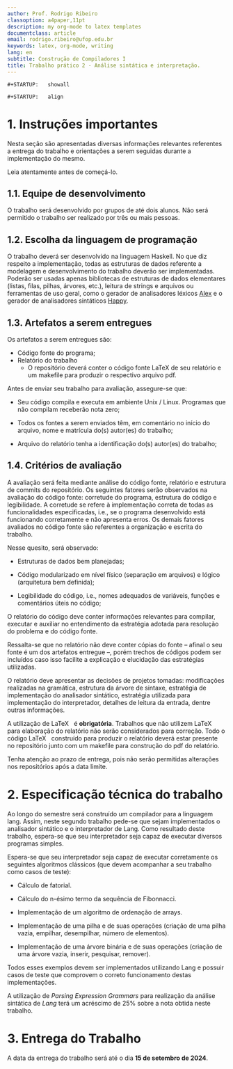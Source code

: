 ```yaml
---
author: Prof. Rodrigo Ribeiro
classoption: a4paper,11pt
description: my org-mode to latex templates
documentclass: article
email: rodrigo.ribeiro@ufop.edu.br
keywords: latex, org-mode, writing
lang: en
subtitle: Construção de Compiladores I
title: Trabalho prático 2 - Análise sintática e interpretação.
---
```


```{=org}
#+STARTUP:   showall
```
```{=org}
#+STARTUP:   align
```


# 1. Instruções importantes

Nesta seção são apresentadas diversas informações relevantes referentes
a entrega do trabalho e orientações a serem seguidas durante a
implementação do mesmo.

Leia atentamente antes de começá-lo.

## 1.1. Equipe de desenvolvimento

O trabalho será desenvolvido por grupos de até dois alunos. Não será
permitido o trabalho ser realizado por três ou mais pessoas.

## 1.2. Escolha da linguagem de programação

O trabalho deverá ser desenvolvido na linguagem Haskell. No que diz
respeito a implementação, todas as estruturas de dados referente a
modelagem e desenvolvimento do trabalho deverão ser implementadas.
Poderão ser usadas apenas bibliotecas de estruturas de dados elementares
(listas, filas, pilhas, árvores, etc.), leitura de strings e arquivos ou
ferramentas de uso geral, como o gerador de analisadores léxicos
[Alex](https://haskell-alex.readthedocs.io/en/latest/) e o gerador de analisadores sintáticos [Happy](https://github.com/haskell/happy).

## 1.3. Artefatos a serem entregues

Os artefatos a serem entregues são:

- Código fonte do programa;
- Relatório do trabalho
  - O repositório deverá conter o código fonte LaTeX de seu relatório e
    um makefile para produzir o respectivo arquivo pdf.

Antes de enviar seu trabalho para avaliação, assegure-se que:

- Seu código compila e executa em ambiente Unix / Linux. Programas que
  não compilam receberão nota zero;

- Todos os fontes a serem enviados têm, em comentário no início do
  arquivo, nome e matrícula do(s) autor(es) do trabalho;

- Arquivo do relatório tenha a identificação do(s) autor(es) do
  trabalho;

## 1.4. Critérios de avaliação

A avaliação será feita mediante análise do código fonte, relatório e
estrutura de commits do repositório. Os seguintes fatores serão
observados na avaliação do código fonte: corretude do programa,
estrutura do código e legibilidade. A corretude se refere à
implementação correta de todas as funcionalidades especificadas, i.e.,
se o programa desenvolvido está funcionando corretamente e não apresenta
erros. Os demais fatores avaliados no código fonte são referentes a
organização e escrita do trabalho.

Nesse quesito, será observado:

- Estruturas de dados bem planejadas;

- Código modularizado em nível físico (separação em arquivos) e lógico
  (arquitetura bem definida);

- Legibilidade do código, i.e., nomes adequados de variáveis, funções e
  comentários úteis no código;

O relatório do código deve conter informações relevantes para compilar,
executar e auxiliar no entendimento da estratégia adotada para resolução
do problema e do código fonte.

Ressalta-se que no relatório não deve conter cópias do fonte – afinal o
seu fonte é um dos artefatos entregue –, porém trechos de códigos podem
ser incluídos caso isso facilite a explicação e elucidação das
estratégias utilizadas.

O relatório deve apresentar as decisões de projetos tomadas:
modificações realizadas na gramática, estrutura da árvore de sintaxe,
estratégia de implementação do analisador sintático, estratégia
utilizada para implementação do interpretador, detalhes de leitura da
entrada, dentre outras informações.

A utilização de LaTeX $\:$ é **obrigatória**. Trabalhos que não utilizem
LaTeX $\:$ para elaboração do relatório não serão considerados para
correção. Todo o código LaTeX $\:$ construído para produzir o relatório
deverá estar presente no repositório junto com um makefile para
construção do pdf do relatório.

Tenha atenção ao prazo de entrega, pois não serão permitidas alterações
nos repositórios após a data limite.

# 2. Especificação técnica do trabalho

Ao longo do semestre será construído um compilador para a linguagem
lang. Assim, neste segundo trabalho pede-se que sejam implementados o
analisador sintático e o interpretador de Lang. Como resultado deste
trabalho, espera-se que seu interpretador seja capaz de executar
diversos programas simples.

Espera-se que seu interpretador seja capaz de executar corretamente os
seguintes algoritmos clássicos (que devem acompanhar a seu trabalho como
casos de teste):

- Cálculo de fatorial.

- Cálculo do n-ésimo termo da sequência de Fibonnacci.

- Implementação de um algoritmo de ordenação de arrays.

- Implementação de uma pilha e de suas operações (criação de uma pilha
  vazia, empilhar, desempilhar, número de elementos).

- Implementação de uma árvore binária e de suas operações (criação de
  uma árvore vazia, inserir, pesquisar, remover).

Todos esses exemplos devem ser implementados utilizando Lang e possuir
casos de teste que comprovem o correto funcionamento destas
implementações.

A utilização de *Parsing Expression Grammars* para realização da análise
sintática de *Lang* terá um acréscimo de 25% sobre a nota obtida neste
trabalho.

# 3. Entrega do Trabalho

A data da entrega do trabalho será até o dia **15 de setembro de 2024**.
